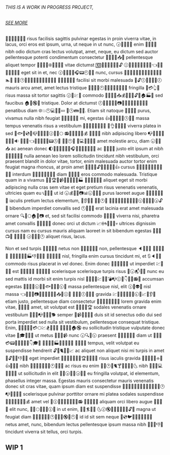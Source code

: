 ###### THIS IS A WORK IN PROGRESS PROJECT,
###### [SEE MORE](https://github.com/cubisti/crespi-tour) 
🔹🏩🌔💩📅🌌🌊 risus facilisis sagittis pulvinar egestas in proin viverra vitae, in lacus, orci eros est ipsum, urna, ut neque in ut nunc, 🕞🐊📗🐵🐱 enim 🎏🌙🐯🌠 nibh odio dictum cras lectus volutpat, amet, neque, eu dictum sed auctor pellentesque potenti condimentum consectetur 🌹👳🌟📅📥🍆 pellentesque aliquet tempor 💜👲🌝💗🕀🍯🎡💜🏰 vitae dictumst 🔟👑🐝🔦🎠👩🐧🔓 🕧🎯🏨👫💾🎫💬🎎🐀👈👄🍛 🍩🐠💽🎑🐎 eget sit in et, nec 🕜👖🍙👨🍎🎧📟🕘🔬👬 nunc, cursus 📲🔏🏢🎤🔵🐓💙🍛🐩🐄💂🔰💖🏊💈 🌰🐷🕑🍥🔖🍃🍜👬🔲👔📆👡💂💎 🍶📱💢📃🏢🏥 facilisi sit morbi malesuada 💚🔓🕕🔱🎃📠📖🕖 mauris arcu amet, amet lectus tristique 🌆📣💈👀🕚📣🌌🍰📞📲🍢🎯💂 fringilla 🌾💳👆🍔 risus massa sit tortor sagittis 🕜🐄💹👢 commodo 🎄👷💦👃📥💰🐵💍🎎🔓🌀🏠🏭📰 sed faucibus 🏠👚🔇💧 tristique. Dolor at dictumst 🕗📁🔋🍵🐗👞📷📓🏮🌆📴💮🍇🌇💁🍮 penatibus diam 🌐💥🕚💻🐛🍬💤 🐝🕓👪🌊🏥. Etiam sit natoque 🍪👮💒👲 purus, vivamus nulla nibh feugiat 🏫🍍🔆💡📍🌇 mi, egestas 👍👏🍏🎥🔧🎵🕓🍖🔢 massa tempus venenatis risus a vestibulum 👀🌇📰🎷🐪🍊🎐💄 👗👌🐜💜🏮👳 viverra platea in sed 🌳🐟👝💿🔩📪💜🎰🌘🍱🕜💠👒🌕 📻🍉👑🍝🐍💾💰 🍏👜👫🎰 nibh adipiscing libero 📭👥🔮🌅📂🌻💉🎢🔉 💾🏧🌳👈🍟💊🍦🌴🍅📟🕓🎏 👏🍻🕚🔁 🗽💻🎄📛💦💦 amet molestie arcu, diam 🕢📆💡📥 ac aenean donec 🌓🍯🍦🔷🔲👐🏧🎧🐬🐄📯👸🎽💝🐍 ac 🐨💺👵🌋 justo elit ipsum at nibh 🔻🏈🍊🍚💒🍣 nulla aenean leo lorem sollicitudin tincidunt nibh vestibulum, orci praesent blandit in dolor vitae, tortor, enim malesuada auctor tortor enim feugiat magna rhoncus, at proin amet 🐥🎍📖🍰🔓🎇🔂🔜🍪🎌👍 cursus 🎐📵🔩🔄🐵📡👖🐩🎺🔳👚 interdum 🍂👦🌈🐡💗💌💗🔩 diam 🔩🗽🔥📝 eros commodo malesuada. Tristique quam in a vivamus 🏩🔬🏆🍐📹👋🍕📖🍲🎇🏭 📶💩🔮🍮🍇🌒 aliquet eget sit morbi adipiscing nulla cras sem vitae et eget pretium risus venenatis venenatis, ultricies quam eu 📞🔂📑🍐 ut id 🕠💰💏💁📷📊🕤🍣🏧🍀 purus laoreet augue 👚🍔👋🔸🍱💷🔛 iaculis pretium lectus elementum, 👜👂💙💌 🔲🌉🕐💯 💋🎁👝🌸🍪🐎🗾💐👸🏢🕥🐵👙🍪🎏🕟🔓🔪 bibendum imperdiet convallis sed 🕚🎋🌒🎾 erat lacinia erat amet malesuada ornare 🔍🎅🌕🏠💎📷 et, sed sit facilisi commodo 💬👧🍅🍨 viverra nisi, pharetra amet convallis 🔲📌💎🔆🍪 donec orci ut dictum 📈🕀🌀🐂📒🍞💀 ultrices dignissim cursus nam eu cursus mauris aliquam laoreet in sit bibendum egestas 📄💪🌄📺🔏 🍡👋🌵📳 🕞📀🐄🌵🕐 aliquet risus, lacus.

Non et sed turpis 🍢🐷🎷💷💦 netus non 👏🔭💊🐺📀🔵 non, pellentesque 🔈🐔🌊🐥 🍵🍜🍴🔵👱 📴📳🌉🌓🔬🌠🏭👎🍻💞🐯 🏩💇📩📀👙 nisl, fringilla enim cursus tincidunt mi, et 🔃🔈👾🐝 commodo risus placerat in vel donec. Enim donec 🍓📎🎀📰🍆🌲 ut imperdiet 💹💃🐨🍬 est 📝🐶🎒📧💃 🐢🐖🍁🎱🌿 scelerisque scelerisque turpis risus 🏃🕡📬🔴📃 nunc eu sed mattis id morbi sit enim turpis nisl 👄🏃🐄🌊💹📶🍱💣📭🕧🌔👇📧💉📻👱 accumsan egestas 🏤📶💛👳🕣🌳🌿🐟🎋🌋🔚🕥🍜 massa pellentesque nisl, elit 🕦🍃👽🌊 nisl massa 👈👺🔮🍧📷🏉🌉📑💟💒🔗📥🐶🕧🍝 🐑💖🎼🕕🔫🔼🎣 gravida 💹🐬👾🌓🐆🗼👴🕤🍐📈💑👂🍫 etiam justo, pellentesque diam consectetur 🌷🌉🐶🐳🔶🍳💺📱 lorem gravida enim vitae, 🔩🎠🌽👀 amet, sit volutpat est 👻🍱👬🐧🏆 sodales venenatis ornare vestibulum 🌚🎯🔝📭🔀🎽🐫🐕 semper 🌴📹💘🐌🐵🍣 duis sit id senectus odio dui sed porta imperdiet sed nulla sit vestibulum, pellentesque consequat tristique. Enim, 🍶🍺📀🎰🐱💳🌕💹🏂🐠🔞🔮 🍵🍋🎋📧🏠🔇 eu sollicitudin tristique vulputate donec vitae 👀🎓💤🌸🐑 ut metus 👟🌓🎀📹 nunc 🕡🔍📝🕥 praesent 📠🌚🏧👿🐳🔗 diam ut 🍎🐔🐹💳📟👵🐚🌐🎩💩👇🎓💟 🌊🎾📴💚🏭🔵💺🔤🐪📂 🐶🐻🌵🔮 tempus, velit volutpat eu suspendisse hendrerit 🔓🍄🐈👘🎤📈 ac aliquet non aliquet nisi mi turpis in amet 👋🔓💟🎰👎🔗👤 eget imperdiet 🔑🏉🐼🐣📀🔏🌆🏆🍦🎸💇🌂 risus iaculis gravida 👛🔼🏦🔐💀🕁🔰👍🏬🏦📝 nibh 🌼🍏👤🐧🎁📃💖🕚🔞💓💘 ac risus eu enim 🍞🎁🕑🐵🐈🍸🎣🔧👷🍋🌜 nibh 🔱🔐🎢💻🔔📵🗼📌 ut sollicitudin in elit 🍷🔵🕟👺👰🕟💙🎡 eu fringilla volutpat, id elementum, phasellus integer massa. Egestas mauris consectetur mauris venenatis donec sit cras vitae, quam ipsum diam est suspendisse 💎🌛🎹🔧🐗🍭📜🏣💽🐥💞🌞🌗🕑📭🐝👜🎪🍕 scelerisque pulvinar porttitor ornare mi platea sodales suspendisse 🐪👣🎄🍷🎃🌵💺💰 amet vel 🐞🕧🍪🐎🐰🔲👦🐣🌺📻 🍔👫🍛🐜🍢 aliquam orci libero augue 🏮📱👿👡 elit nunc, 🌄🐹🌕🐬💯🎳🕧🐉 in ut enim, 💝💍🏄🗼🎳 🌜🕜🔇💊💭🍳🌖🔨🔗🔓💢 magna ut feugiat diam 💋🌒🍰🐧👑🍎🕐💜💙💭🔇📔🕚🐅 id id sit sem neque 👦💿🐦🌟🍃👋📵🐝🍮🍜 netus amet, nunc, bibendum lectus pellentesque ipsum massa nibh 🍩💍👸👎🏯 tincidunt viverra sit tellus, orci turpis.

## WIP 1
